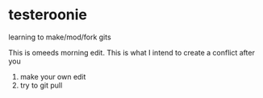 # testeroonie
learning to make/mod/fork gits

This is omeeds morning edit. This is what I intend to create a conflict after you
1. make your own edit
2. try to git pull
